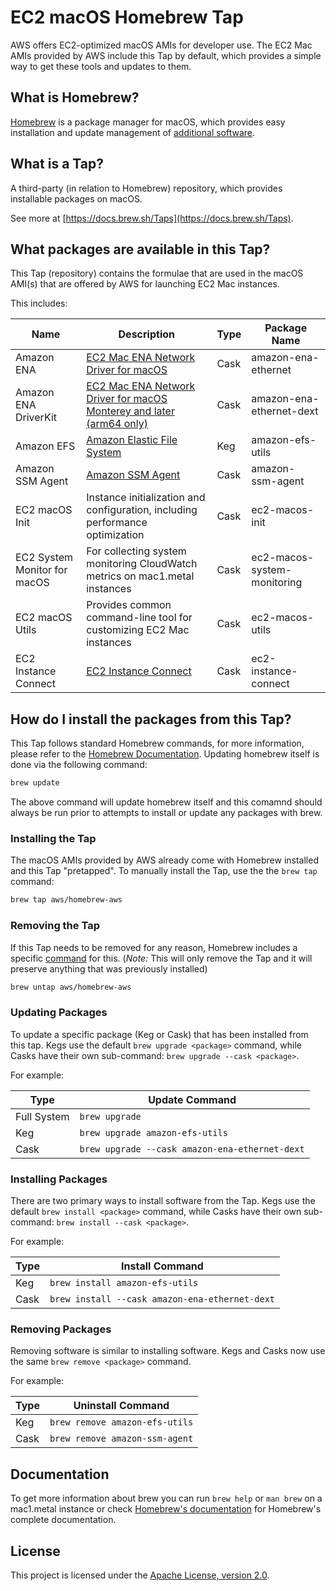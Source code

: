 # EC2 macOS Homebrew Tap

AWS offers EC2-optimized macOS AMIs for developer use.  The EC2 Mac AMIs provided by AWS include this Tap by default, which provides a simple way to get these tools and updates to them.

## What is Homebrew?

[Homebrew](https://brew.sh) is a package manager for macOS, which provides easy installation and update management of [additional software](https://formulae.brew.sh/).

## What is a Tap?

A third-party (in relation to Homebrew) repository, which provides installable packages on macOS.

See more at [https://docs.brew.sh/Taps](https://docs.brew.sh/Taps).

## What packages are available in this Tap?

This Tap (repository) contains the formulae that are used in the macOS AMI(s) that are offered by AWS for launching EC2 Mac instances.

This includes:

| Name | Description | Type | Package Name|
|------|-------------|------|-------------|
| Amazon ENA | [EC2 Mac ENA Network Driver for macOS](https://docs.aws.amazon.com/AWSEC2/latest/UserGuide/enhanced-networking-ena.html) | Cask | amazon-ena-ethernet |
| Amazon ENA DriverKit | [EC2 Mac ENA Network Driver for macOS Monterey and later (arm64 only)](https://docs.aws.amazon.com/AWSEC2/latest/UserGuide/enhanced-networking-ena.html) | Cask | amazon-ena-ethernet-dext |
| Amazon EFS | [Amazon Elastic File System](https://docs.aws.amazon.com/efs/latest/ug/using-amazon-efs-utils.html) | Keg | amazon-efs-utils |
| Amazon SSM Agent | [Amazon SSM Agent](https://docs.aws.amazon.com/systems-manager/latest/userguide/ssm-agent.html)| Cask| amazon-ssm-agent |
| EC2 macOS Init | Instance initialization and configuration, including performance optimization | Cask | ec2-macos-init |
| EC2 System Monitor for macOS | For collecting system monitoring CloudWatch metrics on mac1.metal instances | Cask | ec2-macos-system-monitoring |
| EC2 macOS Utils | Provides common command-line tool for customizing EC2 Mac instances | Cask | ec2-macos-utils | 
| EC2 Instance Connect | [EC2 Instance Connect](https://docs.aws.amazon.com/AWSEC2/latest/UserGuide/ec2-instance-connect-set-up.html) | Cask | ec2-instance-connect |

## How do I install the packages from this Tap?

This Tap follows standard Homebrew commands, for more information, please refer to the [Homebrew Documentation](https://docs.brew.sh/). Updating homebrew itself is done via the following command:

```sh
brew update
```

The above command will update homebrew itself and this comamnd should always be run prior to attempts to install or update any packages with brew.

### Installing the Tap

The macOS AMIs provided by AWS already come with Homebrew installed and this Tap "pretapped". To manually install the Tap, use the the `brew tap` command:

```sh
brew tap aws/homebrew-aws
```

### Removing the Tap

If this Tap needs to be removed for any reason, Homebrew includes a specific [command](https://docs.brew.sh/Taps) for this. (*Note:* This will only remove the Tap and it will preserve anything that was previously installed)

```sh
brew untap aws/homebrew-aws
```

### Updating Packages

To update a specific package (Keg or Cask) that has been installed from this tap. Kegs use the default `brew upgrade <package>` command, while Casks have their own sub-command: `brew upgrade --cask <package>`.

For example:

| Type  | Update Command|
|-------|--------|
| Full System| `brew upgrade` |
| Keg   |`brew upgrade amazon-efs-utils`| 
| Cask  |`brew upgrade --cask amazon-ena-ethernet-dext`|

### Installing Packages

There are two primary ways to install software from the Tap. Kegs use the default `brew install <package>` command, while Casks have their own sub-command: `brew install --cask <package>`.

For example:

| Type | Install Command |
|------|-----------------|
| Keg  | `brew install amazon-efs-utils` ||
| Cask | `brew install --cask amazon-ena-ethernet-dext` |

### Removing Packages

Removing software is similar to installing software. Kegs and Casks now use the same `brew remove <package>` command.

For example:

| Type | Uninstall Command |
|------|-----------------|
| Keg  | `brew remove amazon-efs-utils` |
| Cask | `brew remove amazon-ssm-agent` |

## Documentation

To get more information about brew you can run `brew help` or `man brew` on a mac1.metal instance or check [Homebrew's documentation](https://docs.brew.sh) for Homebrew's complete documentation.

## License

This project is licensed under the [Apache License, version 2.0](https://www.apache.org/licenses/LICENSE-2.0).
